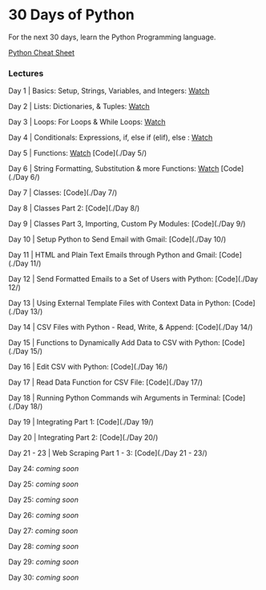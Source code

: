 # 30 Days of Python

For the next 30 days, learn the Python Programming language.

[Python Cheat Sheet](./PythonCheatSheet.md)


### Lectures 
Day 1 | Basics: Setup, Strings, Variables, and Integers: [Watch](https://www.codingforentrepreneurs.com/projects/30-days-python/day-1-basics-setup-strings-variables-and-integers/)

Day 2 | Lists: Dictionaries, & Tuples: [Watch](https://www.codingforentrepreneurs.com/projects/30-days-python/day-2-lists-dictionaries-tuples/)

Day 3 | Loops: For Loops & While Loops: [Watch](https://www.codingforentrepreneurs.com/projects/30-days-python/day-3-loops-loops-while-loops/)

Day 4 | Conditionals: Expressions, if, else if (elif), else : [Watch](https://www.codingforentrepreneurs.com/projects/30-days-python/day-4-conditionals-expressions-if-else-if-elif-els/)

Day 5 | Functions: 
    [Watch](https://www.codingforentrepreneurs.com/projects/30-days-python/day-5-functions/)
    [Code](./Day 5/)

Day 6 | String Formatting, Substitution & more Functions: 
    [Watch](https://www.codingforentrepreneurs.com/projects/30-days-python/day-6-string-formatting-substitution-and-more-func/)
    [Code](./Day 6/)

Day 7 | Classes:
    [Code](./Day 7/)

Day 8 | Classes Part 2:
    [Code](./Day 8/)

Day 9 | Classes Part 3, Importing, Custom Py Modules:
    [Code](./Day 9/)

Day 10 | Setup Python to Send Email with Gmail: 
    [Code](./Day 10/)

Day 11 | HTML and Plain Text Emails through Python and Gmail: 
    [Code](./Day 11/)

Day 12 | Send Formatted Emails to a Set of Users with Python: 
    [Code](./Day 12/)

Day 13 | Using External Template Files with Context Data in Python: 
    [Code](./Day 13/)

Day 14 | CSV Files with Python - Read, Write, & Append:
    [Code](./Day 14/)

Day 15 | Functions to Dynamically Add Data to CSV with Python:
    [Code](./Day 15/)

Day 16 | Edit CSV with Python:
    [Code](./Day 16/)

Day 17 | Read Data Function for CSV File: 
    [Code](./Day 17/)

Day 18 | Running Python Commands wih Arguments in Terminal: 
    [Code](./Day 18/)

Day 19 | Integrating Part 1: 
    [Code](./Day 19/)

Day 20 | Integrating Part 2: 
    [Code](./Day 20/)

Day 21 - 23 | Web Scraping Part 1 - 3: 
    [Code](./Day 21 - 23/)


Day 24: _coming soon_

Day 25: _coming soon_

Day 25: _coming soon_

Day 26: _coming soon_

Day 27: _coming soon_

Day 28: _coming soon_

Day 29: _coming soon_

Day 30: _coming soon_

